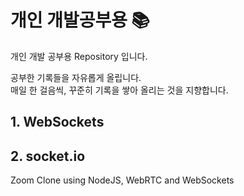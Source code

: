 # 개인 개발공부용 📚

개인 개발 공부용 Repository 입니다.

공부한 기록들을 자유롭게 올립니다.
</br>
매일 한 걸음씩, 꾸준히 기록을 쌓아 올리는 것을 지향합니다.

## 1. WebSockets

## 2. socket.io

Zoom Clone using NodeJS, WebRTC and WebSockets

</br>

